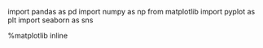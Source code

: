 import pandas as pd
import numpy as np
from matplotlib import pyplot as plt
import seaborn as sns

%matplotlib inline
